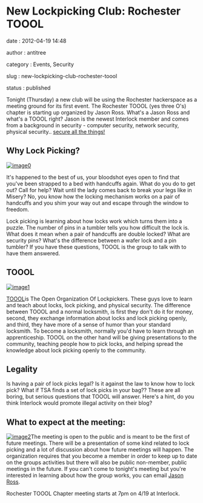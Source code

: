 New Lockpicking Club: Rochester TOOOL
=====================================

date
:   2012-04-19 14:48

author
:   antitree

category
:   Events, Security

slug
:   new-lockpicking-club-rochester-toool

status
:   published

Tonight (Thursday) a new club will be using the Rochester hackerspace as
a meeting ground for its first event. The Rochester TOOOL (yes three
O's) chapter is starting up organized by Jason Ross. What's a Jason Ross
and what's a TOOOL right? Jason is the newest Interlock member and comes
from a background in security - computer security, network security,
physical security.. [secure all the things!](http://i.qkme.me/7dck.jpg)

Why Lock Picking?
-----------------

[![image0](http://interlockroc.wpengine.com/wp-content/uploads/2012/04/a_misery1990.jpg)](http://interlockroc.wpengine.com/wp-content/uploads/2012/04/a_misery1990.jpg)

It's happened to the best of us, your bloodshot eyes open to find that
you've been strapped to a bed with handcuffs again. What do you do to
get out? Call for help? Wait until the lady comes back to break your
legs like in Misery? No, you know how the locking mechanism works on a
pair of handcuffs and you shim your way out and escape through the
window to freedom.

Lock picking is learning about how locks work which turns them into a
puzzle. The number of pins in a tumbler tells you how difficult the lock
is. What does it mean when a pair of handcuffs are double locked? What
are security pins? What's the difference between a wafer lock and a pin
tumbler? If you have these questions, TOOOL is the group to talk with to
have them answered.

TOOOL
-----

[![image1](http://toool.us/images/toool_logo_lg.gif)](http://www.toool.us)

[TOOOL](http://www.toool.us)is The Open Organization Of Lockpickers.
These guys love to learn and teach about locks, lock picking, and
physical security. The difference between TOOOL and a normal locksmith,
is first they don't do it for money, second, they exchange information
about locks and lock picking openly, and third, they have more of a
sense of humor than your standard locksmith. To become a locksmith,
normally you'd have to learn through an apprenticeship. TOOOL on the
other hand will be giving presentations to the community, teaching
people how to pick locks, and helping spread the knowledge about lock
picking openly to the community.

Legality
--------

Is having a pair of lock picks legal? Is it against the law to know how
to lock pick? What if TSA finds a set of lock picks in your bag?? These
are all boring, but serious questions that TOOOL will answer. Here's a
hint, do you think Interlock would promote illegal activity on their
blog?

What to expect at the meeting:
------------------------------

[![image2](http://interlockroc.wpengine.com/wp-content/uploads/2012/04/2011-05-07_16-57-041.jpg)](http://interlockroc.wpengine.com/wp-content/uploads/2012/04/2011-05-07_16-57-041.jpg)The
meeting is open to the public and is meant to be the first of future
meetings. There will be a presentation of some kind related to lock
picking and a lot of discussion about how future meetings will happen.
The organization requires that you become a member in order to keep up
to date on the groups activities but there will also be public
non-member, public meetings in the future. If you can't come to
tonight's meeting but you're interested in learning about how the group
works, you can email [Jason
Ross](mailto:algorythm%20at%20the%20gmails%20dot%20come).

Rochester TOOOL Chapter meeting starts at 7pm on 4/19 at Interlock.

